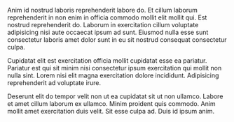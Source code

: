 Anim id nostrud laboris reprehenderit labore do. Et cillum laborum reprehenderit in non enim in officia commodo mollit elit mollit qui. Est nostrud reprehenderit do. Laborum in exercitation cillum voluptate adipisicing nisi aute occaecat ipsum ad sunt. Eiusmod nulla esse sunt consectetur laboris amet dolor sunt in eu sit nostrud consequat consectetur culpa.

Cupidatat elit est exercitation officia mollit cupidatat esse ea pariatur. Pariatur est qui sit minim nisi consectetur ipsum exercitation qui mollit non nulla sint. Lorem nisi elit magna exercitation dolore incididunt. Adipisicing reprehenderit ad voluptate irure.

Deserunt elit do tempor velit non ut ea cupidatat sit ut non ullamco. Labore et amet cillum laborum ex ullamco. Minim proident quis commodo. Anim mollit amet exercitation duis velit. Sit esse culpa ad. Duis id ipsum anim.
